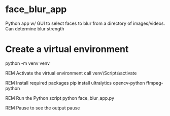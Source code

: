 # face_blur_app
Python app w/ GUI to select faces to blur from a directory of images/videos. Can determine blur strength

# Create a virtual environment
python -m venv venv

REM Activate the virtual environment
call venv\Scripts\activate

REM Install required packages
pip install ultralytics opencv-python ffmpeg-python

REM Run the Python script
python face_blur_app.py

REM Pause to see the output
pause
